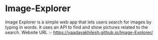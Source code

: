 # Image-Explorer
Image Explorer is a simple web app that lets users search for images by typing in words. It uses an API to find and show pictures related to the search.
Website URL :- https://yaadavakhilesh.github.io/Image-Explorer/
